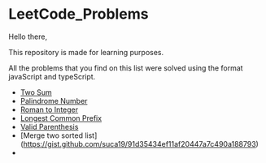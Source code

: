 # LeetCode_Problems

Hello there, 

This repository is made for learning purposes.

All the problems that you find on this list were solved using the format javaScript and typeScript.


* [Two Sum](https://gist.github.com/suca19/2f95a2958168c6ce01e91061cbe3fa14)
* [Palindrome Number](https://gist.github.com/suca19/e42d1af01b9543bae3a045d7019be95a)
* [Roman to Integer](https://gist.github.com/suca19/43aa447da83bd51190d8709e0dcdba18)
* [Longest Common Prefix](https://gist.github.com/suca19/3910e9b896241f5df0af326a3ed75972)
* [Valid Parenthesis](https://gist.github.com/251d0b765a9aa46a9d20be16181ae816.git)
* [Merge two sorted list] (https://gist.github.com/suca19/91d35434ef11af20447a7c490a188793)
* 
